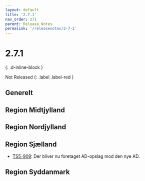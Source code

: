 ```yaml
---
layout: default
title: '2.7.1'
nav_order: 271
parent: Release Notes
permalink: '/releasenotes/2-7-1'
---
```


# 2.7.1
{: .d-inline-block }

Not Released
{: .label .label-red }

## Generelt

## Region Midtjylland

## Region Nordjylland

## Region Sjælland
- [TS5-909](https://sd.trifork.com/browse/TS5-909): Der bliver nu foretaget AD-opslag mod den nye AD.

## Region Syddanmark
